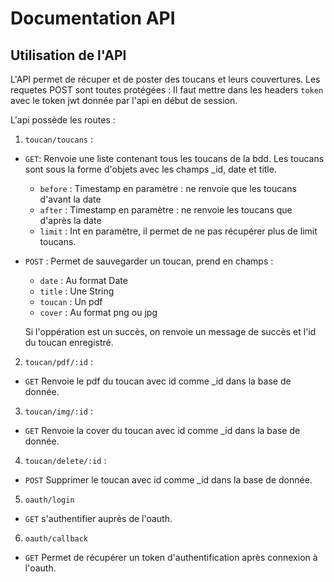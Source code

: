 # Documentation API

## Utilisation de l'API

L'API permet de récuper et de poster des toucans et leurs couvertures. Les requetes POST sont toutes protégées : Il faut mettre dans les headers `token` avec le token jwt donnée par l'api en début de session.

L'api possède les routes :

1. `toucan/toucans` :

* `GET`: Renvoie une liste contenant tous les toucans de la bdd. Les toucans sont sous la forme d'objets avec les champs _id, date et title.
  * `before` : Timestamp en paramètre : ne renvoie que les toucans d'avant la date
  * `after` : Timestamp en paramètre : ne renvoie les toucans que d'après la date
  * `limit` : Int en paramètre, il permet de ne pas récupérer plus de limit toucans.
  
* `POST` : Permet de sauvegarder un toucan, prend en champs :

  * `date` : Au format Date
  * `title` : Une String
  * `toucan` : Un pdf
  * `cover` : Au format png ou jpg

  Si l'oppération est un succès, on renvoie un message de succès et l'id du toucan enregistré.

2. `toucan/pdf/:id` :

* `GET` Renvoie le pdf du toucan avec id comme _id dans la base de donnée.

3. `toucan/img/:id` :

* `GET` Renvoie la cover du toucan avec id comme _id dans la base de donnée.
  
4. `toucan/delete/:id` :

* `POST` Supprimer le toucan avec id comme _id dans la base de donnée.

5. `oauth/login`

* `GET` s'authentifier auprès de l'oauth.

6. `oauth/callback`

* `GET` Permet de récupérer un token  d'authentification après connexion à l'oauth.